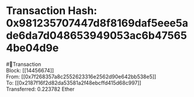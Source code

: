 
Transaction Hash: 0x981235707447d8f8169daf5eee5ade6da7d048653949053ac6b475654be04d9e
====================================================================================
  
#💸Transaction  
Block: [[14456674]]  
From: [[0x7f268357a8c2552623316e2562d90e642bb538e5]]  
To: [[0x2187f16f2d82da53581a2f48ebcffd415d68c997]]  
Transferred: 0.223782 Ether